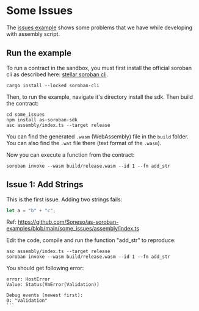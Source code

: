 # Some Issues

The [issues example](https://github.com/Soneso/as-soroban-examples/tree/main/some_issues) shows some problems that we have while developing with assembly script.


## Run the example

To run a contract in the sandbox, you must first install the official soroban cli as described here: [stellar soroban cli](https://github.com/stellar/soroban-cli).

```shell
cargo install --locked soroban-cli
```

Then, to run the example, navigate it's directory install the sdk. Then build the contract:

```shell
cd some_issues
npm install as-soroban-sdk
asc assembly/index.ts --target release
```

You can find the generated ```.wasm``` (WebAssembly) file in the ```build``` folder. You can also find the ```.wat``` file there (text format of the ```.wasm```).

Now you can execute a function from the contract:

```shell
soroban invoke --wasm build/release.wasm --id 1 --fn add_str
```

## Issue 1: Add Strings
This is the first issue. Adding two strings fails:

```typescript
let a = "b" + "c";
```
Ref: https://github.com/Soneso/as-soroban-examples/blob/main/some_issues/assembly/index.ts

Edit the code, compile and run the function "add_str" to reproduce:

```
asc assembly/index.ts --target release
soroban invoke --wasm build/release.wasm --id 1 --fn add_str
```

You should get following error:

````
error: HostError
Value: Status(VmError(Validation))

Debug events (newest first):
0: "Validation"
```